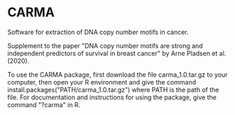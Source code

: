 # CARMA
Software for extraction of DNA copy number motifs in cancer.

Supplement to the paper "DNA copy number motifs are strong and independent predictors of survival in breast cancer" by Arne Pladsen et al. (2020).

To use the CARMA package, first download the file carma_1.0.tar.gz to your computer, then open your R environment and give the command install.packages("PATH/carma_1.0.tar.gz") where PATH is the path of the file. For documentation and instructions for using the package, give the command "?carma" in R.
